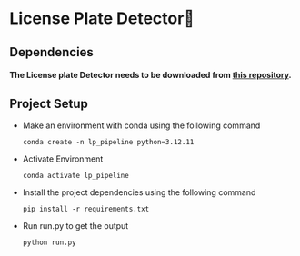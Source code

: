 # License Plate Detector🥸
## Dependencies
#### The License plate Detector needs to be downloaded from [this repository](https://github.com/JaidedAI/EasyOCR).

## Project Setup
* Make an environment with conda using the following command
  
  ```conda create -n lp_pipeline python=3.12.11```

* Activate Environment

  ```conda activate lp_pipeline```
  
* Install the project dependencies using the following command
  
  ```pip install -r requirements.txt```

* Run run.py to get the output

  ```python run.py```
